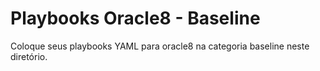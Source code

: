 # Playbooks Oracle8 - Baseline

Coloque seus playbooks YAML para oracle8 na categoria baseline neste diretório.
